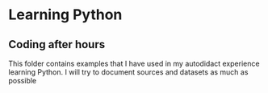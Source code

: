 # Learning Python
## Coding after hours

This folder contains examples that I have used in my autodidact experience learning Python.  I will try to document sources and datasets as much as possible


